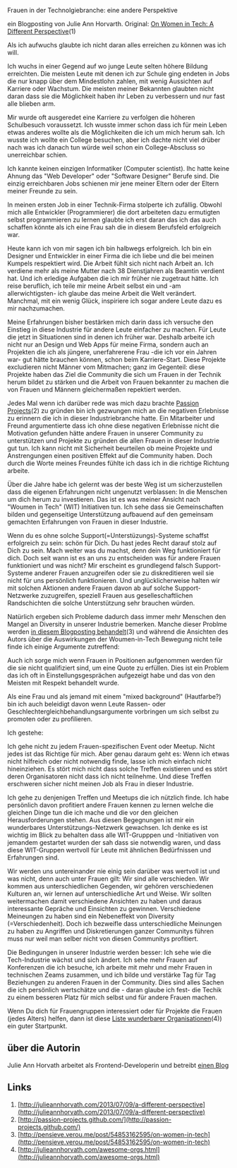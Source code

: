 Frauen in der Technolgiebranche: eine andere Perspektive

ein Blogposting von Julie Ann Horvarth. 
Original: [On Women in Tech: A Different Perspective](http://julieannhorvath.com/2013/07/09/a-different-perspective)(1)

Als ich aufwuchs glaubte ich nicht daran alles erreichen zu können was ich will.

Ich wuchs in einer Gegend auf wo junge Leute selten höhere Bildung erreichten. Die meisten Leute mit denen ich zur Schule ging endeten in Jobs die nur knapp über dem Mindestlohn zahlen, mit wenig Aussichten auf Karriere oder Wachstum. Die meisten meiner Bekannten glaubten nicht daran dass sie die Möglichkeit haben ihr Leben zu verbessern und nur fast alle blieben arm.

Mir wurde oft ausgeredet eine Karriere zu verfolgen die höheren Schulbesuch voraussetzt. Ich wusste immer schon dass ich für mein Leben etwas anderes wollte als die Möglichkeiten die ich um mich herum sah. Ich wusste ich wollte ein College besuchen, aber ich dachte nicht viel drüber nach was ich danach tun würde weil schon ein College-Abscluss so unerreichbar schien.

Ich kannte keinen einzigen Informatiker (Computer scientist). Ihc hatte keine Ahnung das "Web Developer" oder "Software Designer" Berufe sind. Die einzig erreichbaren Jobs schienen mir jene meiner Eltern oder der Eltern meiner Freunde zu sein. 

In meinen ersten Job in einer Technik-Firma stolperte ich zufällig. Obwohl mich alle Entwickler (Programmierer) die dort arbeiteten dazu ermutigten selbst programmieren zu lernen glaubte ich erst daran das ich das auch schaffen könnte als ich eine Frau sah die in diesem Berufsfeld erfolgreich war.

Heute kann ich von mir sagen ich bin halbwegs erfolgreich. Ich bin ein Designer und Entwickler in einer Firma die ich liebe und die bei meinen Kumpels respektiert wird. Die Arbeit fühlt sich nicht nach Arbeit an. Ich verdiene mehr als meine Mutter nach 38 Dienstjahren als Beamtin verdient hat. Und ich erledige Aufgaben die ich mir früher nie zugetraut hätte. Ich reise beruflich, ich teile mir meine Arbeit selbst ein und -am allerwichtigsten- ich glaube das meine Arbeit die Welt verändert. Manchmal, mit ein wenig Glück, inspiriere ich sogar andere Leute dazu es mir nachzumachen.

Meine Erfahrungen bisher bestärken mich darin dass ich versuche den Einstieg in diese Industrie  für andere Leute einfacher zu machen. Für Leute die jetzt in Situationen sind in denen ich früher war.  Deshalb arbeite ich nicht nur an Design und Web Apps für meine Firma, sondern auch an Projekten die ich als jüngere, unerfahrerene Frau -die ich vor ein Jahren war- gut hätte brauchen können, schon beim Karriere-Start. Diese Projekte excludieren nicht Männer vom Mitmachen; ganz im Gegenteil: diese Projekte haben das Ziel die Community die sich um Frauen in der Technik herum bildet zu stärken und die Arbeit von Frauen  bekannter zu machen die von Frauen und Männern gleichermaßen repektiert werden. 

Jedes Mal wenn ich darüber rede was mich dazu brachte [Passion Projects](http://passion-projects.github.com/)(2) zu gründen bin ich gezwungen mich an die negativen Erlebnisse zu erinnern die ich in dieser Industriebranche hatte. Ein Mitarbeiter und Freund argumentierte dass ich ohne diese negativen Erlebnisse nicht die Motivation gefunden hätte andere Frauen in unserer Community zu unterstützen und Projekte zu gründen die allen Frauen in dieser Industrie gut tun. Ich kann nicht mit Sicherheit beurteilen ob meine Projekte und Anstrengungen einen positiven Effekt auf die Community haben. Doch durch die Worte meines Freundes fühlte ich dass ich in die richtige Richtung arbeite.
 
Über die Jahre habe ich gelernt was der beste Weg ist um sicherzustellen dass die eigenen Erfahrungen nicht ungenutzt verblassen: In die Menschen um dich herum zu investieren. Das ist es was meiner Ansicht nach "Woumen in Tech" (WIT) Initiativen tun. Ich sehe dass sie Gemeinschaften bilden und gegenseitige Unterstützung aufbauend auf den gemeinsam gemachten Erfahrungen von Frauen in dieser Industrie.

Wenn du es ohne solche Support(=Unterstüzungs)-Systeme schaffst erfolgreich zu sein: schön für Dich. Du hast jedes Recht darauf stolz auf Dich zu sein. Mach weiter was du machst, denn dein Weg funktioniert für dich. Doch seit wann ist es an uns zu entscheiden was für andere Frauen funktioniert und was nicht? Mir erscheint es grundlegend falsch Support-Systeme  anderer Frauen  anzugreifen oder sie zu diskreditieren weil sie nicht für uns persönlich funktionieren. Und unglücklicherweise halten wir mit solchen Aktionen andere Frauen davon ab auf solche Support-Netzwerke zuzugreifen, speziell Frauen aus geselleschaftlichen Randschichten die solche Unterstützung sehr brauchen würden.

Natürlich ergeben sich Probleme dadurch dass immer mehr Menschen den Mangel an Diversity in unserer Industrie bemerken. Manche dieser Problme werden [in diesem Blogposting behandelt](http://pensieve.verou.me/post/54853162595/on-women-in-tech)(3) und während die Ansichten des Autors über die Auswirkungen der Woumen-in-Tech Bewegung nicht teile finde ich einige Argumente zutreffend:

Auch ich sorge mich wenn Frauen in Positionen aufgenommen werden für die sie nicht qualifiziert sind, um eine Quote zu erfüllen. Dies ist ein Problem das ich oft in Einstellungsgesprächen aufgezeigt habe und das von den Meisten mit Respekt behandelt wurde.

Als eine Frau und als jemand mit einem "mixed background" (Hautfarbe?) bin ich auch beleidigt davon wenn Leute Rassen- oder Geschlechtergleichbehandlungsargumente vorbringen um sich selbst zu promoten oder zu profilieren. 

Ich gestehe:

Ich gehe nicht zu jedem Frauen-spezifischen Event oder Meetup. Nicht jedes ist das Richtige für mich. Aber genau daraum geht es: Wenn ich etwas nicht hilfreich oder nicht notwendig finde, lasse ich mich einfach nicht hineinziehen. Es stört mich nicht dass solche Treffen existieren und es stört deren Organisatoren nicht dass ich nicht teilnehme. Und diese Treffen erschweren sicher nicht meinen Job als Frau in dieser Industrie. 

Ich gehe zu denjenigen Treffen und Meetups die ich nützlich finde. Ich habe persönlich davon profitiert andere Frauen kennen zu lernen welche die gleichen Dinge tun die ich mache und die vor den gleichen Herausforderungen stehen. Aus diesen Begegnungen ist mir ein wunderbares Unterstützungs-Netzwerk gewachsen. Ich denke es ist wichtig im Blick zu behalten dass alle WIT-Grupppen und -Initiativen von jemandem gestartet wurden der sah dass sie notwendig waren, und dass diese WIT-Gruppen wertvoll für Leute mit ähnlichen Bedürfnissen und Erfahrungen sind.

Wir werden uns untereinander nie einig sein darüber was wertvoll ist und was nicht, denn auch unter Frauen gilt: Wir sind alle verschieden. Wir kommen aus unterschiedlichen Gegenden, wir gehören verschiedenen Kulturen an, wir lernen auf unterschiedliche Art und Weise. Wir sollten weitermachen damit verschiedene Ansichten zu haben und daraus interessante Gepräche und Einsichten zu gewinnen. Verschiedene Meineungen zu haben sind ein Nebeneffekt von Diversity (=Verschiedenheit). Doch ich bezweifle dass unterschiedliche Meinungen zu haben zu Angriffen und Diskretierungen ganzer Communitys führen muss nur weil man selber nicht von diesen Communitys profitiert.

Die Bedingungen in unserer Industrie werden besser: 
Ich sehe wie die Tech-Industrie wächst und sich ändert. Ich sehe mehr Frauen auf Konferenzen die ich besuche, ich arbeite mit mehr und mehr Frauen in technischen Zeams zusammen, und ich bilde und verstärke Tag für Tag Beziehungen zu anderen Frauen in der Community. Dies sind alles Sachen die ich persönlich wertschätze und die - daran glaube ich fest- die Techik zu einem besseren Platz für mich selbst und für andere Frauen machen. 

Wenn Du dich für Frauengruppen interessiert oder für Projekte die Frauen (jedes Alters) helfen, dann ist diese [Liste wunderbarer Organisationen](http://julieannhorvath.com/awesome-orgs.html)(4)) ein guter Startpunkt.

## über die Autorin

Julie Ann Horvath arbeitet als Frontend-Developerin und betreibt [einen Blog](http://julieannhorvath.com/)

## Links
1. [http://julieannhorvath.com/2013/07/09/a-different-perspective](http://julieannhorvath.com/2013/07/09/a-different-perspective)
2. [http://passion-projects.github.com/](http://passion-projects.github.com/)
3. [http://pensieve.verou.me/post/54853162595/on-women-in-tech](http://pensieve.verou.me/post/54853162595/on-women-in-tech)
4. [http://julieannhorvath.com/awesome-orgs.html](http://julieannhorvath.com/awesome-orgs.html)
